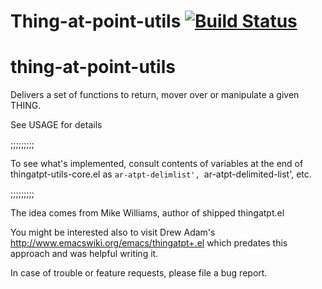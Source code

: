 Thing-at-point-utils [![Build Status](https://travis-ci.org/thing-at-point-utils/thing-at-point-utils.svg?branch=master)](https://travis-ci.org/andreas-roehler/thing-at-point-utils)
===

# thing-at-point-utils
Delivers a set of functions to return, mover over or
manipulate a given THING. 

See USAGE for details

;;;;;;;;;

To see what's implemented, consult contents of
variables at the end of thingatpt-utils-core.el as
`ar-atpt-delimlist', `ar-atpt-delimited-list', etc.

;;;;;;;;;

The idea comes from Mike Williams, author of shipped
thingatpt.el

You might be interested also to visit Drew Adam's
http://www.emacswiki.org/emacs/thingatpt+.el
which predates this approach and was helpful writing it.

In case of trouble or feature requests, please file a
bug report.


